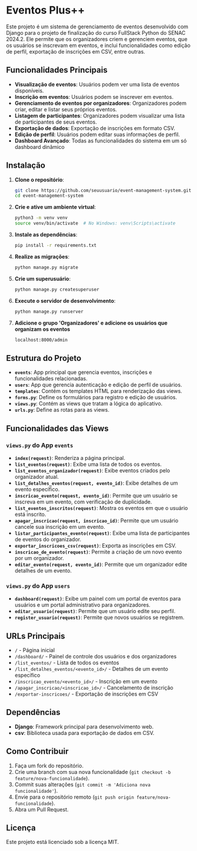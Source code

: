 # Eventos Plus++

Este projeto é um sistema de gerenciamento de eventos desenvolvido com Django para o projeto de finalização do curso FullStack Python do SENAC 2024.2. Ele permite que os organizadores criem e gerenciem eventos, que os usuários se inscrevam em eventos, e inclui funcionalidades como edição de perfil, exportação de inscrições em CSV, entre outras.

## Funcionalidades Principais

- **Visualização de eventos**: Usuários podem ver uma lista de eventos disponíveis.
- **Inscrição em eventos**: Usuários podem se inscrever em eventos.
- **Gerenciamento de eventos por organizadores**: Organizadores podem criar, editar e listar seus próprios eventos.
- **Listagem de participantes**: Organizadores podem visualizar uma lista de participantes de seus eventos.
- **Exportação de dados**: Exportação de inscrições em formato CSV.
- **Edição de perfil**: Usuários podem editar suas informações de perfil.
- **Dashboard Avançado**: Todas as funcionalidades do sistema em um só dashboard dinâmico

## Instalação

1. **Clone o repositório**:
   ```bash
   git clone https://github.com/seuusuario/event-management-system.git
   cd event-management-system
   ```

2. **Crie e ative um ambiente virtual**:
   ```bash
   python3 -m venv venv
   source venv/bin/activate  # No Windows: venv\Scripts\activate
   ```

3. **Instale as dependências**:
   ```bash
   pip install -r requirements.txt
   ```

4. **Realize as migrações**:
   ```bash
   python manage.py migrate
   ```

5. **Crie um superusuário**:
   ```bash
   python manage.py createsuperuser
   ```

6. **Execute o servidor de desenvolvimento**:
   ```bash
   python manage.py runserver
   ```
7. **Adicione o grupo 'Organizadores' e adicione os usuários que organizam os eventos**
   ```bash
   localhost:8000/admin
   ```
   
## Estrutura do Projeto

- **`events`**: App principal que gerencia eventos, inscrições e funcionalidades relacionadas.
- **`users`**: App que gerencia autenticação e edição de perfil de usuários.
- **`templates`**: Contém os templates HTML para renderização das views.
- **`forms.py`**: Define os formulários para registro e edição de usuários.
- **`views.py`**: Contém as views que tratam a lógica do aplicativo.
- **`urls.py`**: Define as rotas para as views.

## Funcionalidades das Views

### `views.py` do App `events`
- **`index(request)`**: Renderiza a página principal.
- **`list_eventos(request)`**: Exibe uma lista de todos os eventos.
- **`list_eventos_organizador(request)`**: Exibe eventos criados pelo organizador atual.
- **`list_detalhes_eventos(request, evento_id)`**: Exibe detalhes de um evento específico.
- **`inscricao_evento(request, evento_id)`**: Permite que um usuário se inscreva em um evento, com verificação de duplicidade.
- **`list_eventos_inscritos(request)`**: Mostra os eventos em que o usuário está inscrito.
- **`apagar_inscricao(request, inscricao_id)`**: Permite que um usuário cancele sua inscrição em um evento.
- **`listar_participantes_evento(request)`**: Exibe uma lista de participantes de eventos do organizador.
- **`exportar_inscricoes_csv(request)`**: Exporta as inscrições em CSV.
- **`inscricao_de_evento(request)`**: Permite a criação de um novo evento por um organizador.
- **`editar_evento(request, evento_id)`**: Permite que um organizador edite detalhes de um evento.

### `views.py` do App `users`
- **`dashboard(request)`**: Exibe um painel com um portal de eventos para usuários e um portal administrativo para organizadores.
- **`editar_usuario(request)`**: Permite que um usuário edite seu perfil.
- **`register_usuario(request)`**: Permite que novos usuários se registrem.

## URLs Principais
- `/` - Página inicial
- `/dashboard/` - Painel de controle dos usuários e dos organizadores
- `/list_eventos/` - Lista de todos os eventos
- `/list_detalhes_eventos/<evento_id>/` - Detalhes de um evento específico
- `/inscricao_evento/<evento_id>/` - Inscrição em um evento
- `/apagar_inscricao/<inscricao_id>/` - Cancelamento de inscrição
- `/exportar-inscricoes/` - Exportação de inscrições em CSV


## Dependências
- **Django**: Framework principal para desenvolvimento web.
- **csv**: Biblioteca usada para exportação de dados em CSV.

## Como Contribuir
1. Faça um fork do repositório.
2. Crie uma branch com sua nova funcionalidade (`git checkout -b feature/nova-funcionalidade`).
3. Commit suas alterações (`git commit -m 'Adiciona nova funcionalidade'`).
4. Envie para o repositório remoto (`git push origin feature/nova-funcionalidade`).
5. Abra um Pull Request.

## Licença
Este projeto está licenciado sob a licença MIT.



